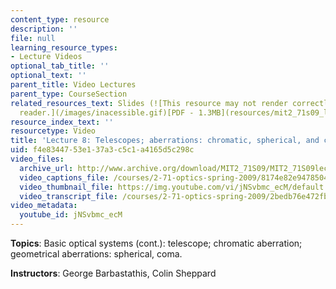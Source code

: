 ```yaml
---
content_type: resource
description: ''
file: null
learning_resource_types:
- Lecture Videos
optional_tab_title: ''
optional_text: ''
parent_title: Video Lectures
parent_type: CourseSection
related_resources_text: Slides (![This resource may not render correctly in a screen
  reader.](/images/inacessible.gif)[PDF - 1.3MB](resources/mit2_71s09_lec08))
resource_index_text: ''
resourcetype: Video
title: 'Lecture 8: Telescopes; aberrations: chromatic, spherical, and coma'
uid: f4e83447-53e1-37a3-c5c1-a4165d5c298c
video_files:
  archive_url: http://www.archive.org/download/MIT2_71S09/MIT2_71S09lec08_300k.mp4
  video_captions_file: /courses/2-71-optics-spring-2009/8174e82e947850469428f254abf5931b_jNSvbmc_ecM.vtt
  video_thumbnail_file: https://img.youtube.com/vi/jNSvbmc_ecM/default.jpg
  video_transcript_file: /courses/2-71-optics-spring-2009/2bedb76e472fbf1597ee12c47a10356c_jNSvbmc_ecM.pdf
video_metadata:
  youtube_id: jNSvbmc_ecM
---
```


**Topics**: Basic optical systems (cont.): telescope; chromatic aberration; geometrical aberrations: spherical, coma.

**Instructors**: George Barbastathis, Colin Sheppard